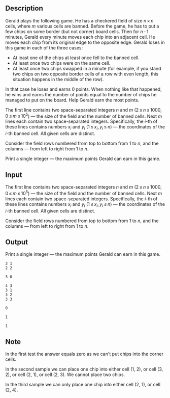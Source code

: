 ## Description

<div><p>Gerald plays the following game. He has a checkered field of size <span class="tex-span"><i>n</i> × <i>n</i></span> cells, where <span class="tex-span"><i>m</i></span> various cells are banned. Before the game, he has to put a few chips on some border (but not corner) board cells. Then for <span class="tex-span"><i>n</i> - 1</span> minutes, Gerald every minute moves each chip into an adjacent cell. He moves each chip from its original edge to the opposite edge. Gerald loses in this game in each of the three cases:</p><ul> <li> At least one of the chips at least once fell to the banned cell. </li><li> At least once two chips were on the same cell. </li><li> At least once two chips swapped in a minute (for example, if you stand two chips on two opposite border cells of a row with even length, this situation happens in the middle of the row). </li></ul><p>In that case he loses and earns <span class="tex-span">0</span> points. When nothing like that happened, he wins and earns the number of points equal to the number of chips he managed to put on the board. Help Gerald earn the most points.</p></div><div class="input-specification"><p>The first line contains two space-separated integers <span class="tex-span"><i>n</i></span> and <span class="tex-span"><i>m</i></span> (<span class="tex-span">2 ≤ <i>n</i> ≤ 1000</span>, <span class="tex-span">0 ≤ <i>m</i> ≤ 10<sup class="upper-index">5</sup></span>) — the size of the field and the number of banned cells. Next <span class="tex-span"><i>m</i></span> lines each contain two space-separated integers. Specifically, the <span class="tex-span"><i>i</i></span>-th of these lines contains numbers <span class="tex-span"><i>x</i><sub class="lower-index"><i>i</i></sub></span> and <span class="tex-span"><i>y</i><sub class="lower-index"><i>i</i></sub></span> (<span class="tex-span">1 ≤ <i>x</i><sub class="lower-index"><i>i</i></sub>, <i>y</i><sub class="lower-index"><i>i</i></sub> ≤ <i>n</i></span>) — the coordinates of the <span class="tex-span"><i>i</i></span>-th banned cell. All given cells are distinct.</p><p>Consider the field rows numbered from top to bottom from 1 to <span class="tex-span"><i>n</i></span>, and the columns — from left to right from 1 to <span class="tex-span"><i>n</i></span>.</p></div><div class="output-specification"><p>Print a single integer — the maximum points Gerald can earn in this game.</p></div>

## Input

<p>The first line contains two space-separated integers <span class="tex-span"><i>n</i></span> and <span class="tex-span"><i>m</i></span> (<span class="tex-span">2 ≤ <i>n</i> ≤ 1000</span>, <span class="tex-span">0 ≤ <i>m</i> ≤ 10<sup class="upper-index">5</sup></span>) — the size of the field and the number of banned cells. Next <span class="tex-span"><i>m</i></span> lines each contain two space-separated integers. Specifically, the <span class="tex-span"><i>i</i></span>-th of these lines contains numbers <span class="tex-span"><i>x</i><sub class="lower-index"><i>i</i></sub></span> and <span class="tex-span"><i>y</i><sub class="lower-index"><i>i</i></sub></span> (<span class="tex-span">1 ≤ <i>x</i><sub class="lower-index"><i>i</i></sub>, <i>y</i><sub class="lower-index"><i>i</i></sub> ≤ <i>n</i></span>) — the coordinates of the <span class="tex-span"><i>i</i></span>-th banned cell. All given cells are distinct.</p><p>Consider the field rows numbered from top to bottom from 1 to <span class="tex-span"><i>n</i></span>, and the columns — from left to right from 1 to <span class="tex-span"><i>n</i></span>.</p>

## Output

<p>Print a single integer — the maximum points Gerald can earn in this game.</p>





```input1
3 1
2 2

```




```input2
3 0

```




```input3
4 3
3 1
3 2
3 3

```




```output1
0

```




```output2
1

```




```output3
1

```



## Note

<p>In the first test the answer equals zero as we can't put chips into the corner cells.</p><p>In the second sample we can place one chip into either cell (1, 2), or cell (3, 2), or cell (2, 1), or cell (2, 3). We cannot place two chips.</p><p>In the third sample we can only place one chip into either cell (2, 1), or cell (2, 4).</p>
